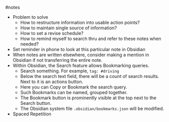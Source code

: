 #notes 

- Problem to solve
	- How to restructure information into usable action points?
	- How to maintain single source of information?
	- How to set a revise schedule?
	- How to remind myself to search thru and refer to these notes when needed?
- Set reminder in phone to look at this particular note in Obsidian
- When notes are written elsewhere, consider making a mention in Obsidian if not transferring the entire note.
- Within Obsidian, the Search feature allows Bookmarking queries.
	- Search something. For example, `tag: #driving`
	- Below the search text field, there will be a count of search results. Next to it is an actions button.
	- Here you can Copy or Bookmark the search query.
	- Such Bookmarks can be named, grouped together.
	- The Bookmark button is prominently visible at the top next to the Search button.
	- The Obsidian system file `.obsidian/bookmarks.json` will be modified.
- Spaced Repetition